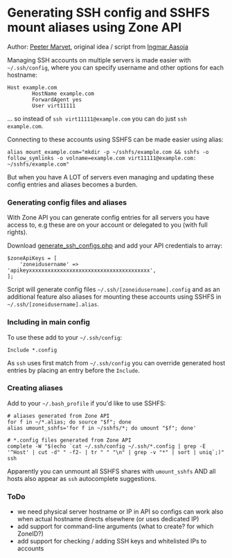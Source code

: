 # Generating SSH config and SSHFS mount aliases using Zone API

Author: [Peeter Marvet](https://github.com/petskratt), original idea / script from [Ingmar Aasoja](https://github.com/ybr-nx)

Managing SSH accounts on multiple servers is made easier with `~/.ssh/config`, where 
you can specify username and other options for each hostname:

```
Host example.com
        HostName example.com
        ForwardAgent yes
        User virt11111
```

... so instead of `ssh virt11111@example.com` you can do just `ssh example.com`.

Connecting to these accounts using SSHFS can be made easier using alias:

```
alias mount_example.com="mkdir -p ~/sshfs/example.com && sshfs -o follow_symlinks -o volname=example.com virt11111@example.com: ~/sshfs/example.com"
```

But when you have A LOT of servers even managing and updating these config entries and aliases becomes a burden.

### Generating config files and aliases

With Zone API you can generate config entries for all servers you have access to,
e.g these are on your account or delegated to you (with full rights).

Download [generate_ssh_configs.php](scripts/generate_ssh_configs.php) and add your 
API credentials to array:

```
$zoneApiKeys = [
	'zoneidusername' => 'apikeyxxxxxxxxxxxxxxxxxxxxxxxxxxxxxxxxxxxxxxx',
];
```

Script will generate config files `~/.ssh/[zoneidusername].config` and as an additional
feature also aliases for mounting these accounts using SSHFS in `~/.ssh/[zoneidusername].alias`.

### Including in main config

To use these add to your `~/.ssh/config`:

```
Include *.config
```

As `ssh` uses first match from `~/.ssh/config` you can override generated host entries by placing 
an entry before the `Include`.

### Creating aliases

Add to your `~/.bash_profile` if you'd like to use SSHFS:

```
# aliases generated from Zone API
for f in ~/*.alias; do source "$f"; done
alias umount_sshfs='for f in ~/sshfs/*; do umount "$f"; done'

# *.config files generated from Zone API
complete -W "$(echo `cat ~/.ssh/config ~/.ssh/*.config | grep -E '^Host' | cut -d" " -f2- | tr " " "\n" | grep -v "*" | sort | uniq`;)" ssh
```

Apparently you can unmount all SSHFS shares with `umount_sshfs` AND all hosts also appear as `ssh` autocomplete suggestions. 

### ToDo

* we need physical server hostname or IP in API so configs can work also when actual hostname directs elsewhere (or uses dedicated IP)
* add support for command-line arguments (what to create? for which ZoneID?)
* add support for checking / adding SSH keys and whitelisted IPs to accounts
